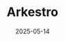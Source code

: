 ---  
layout: startup_page  
title: "Arkestro"  
id: "arkestro.com"  
permalink: "/arkestroarkestro.com05142025/"  
website: "https://arkestro.com/"  
funding_round: "Strategic Investment"  
funding_amount: "$36M"  
investors: "Altira Group, Aramco Ventures, NEA, KDT, Activant"  
about: "Arkestro's Predictive Procurement Platform leverages AI and game theory to accelerate procurement cycles, enhance supplier collaboration, and drive cost savings. It aims to help enterprises unlock hidden savings, reduce supply chain risk, and drive operational efficiency, empowering procurement teams to focus on strategic initiatives."  
markets: "AI, Supply Chain, Procurement"  
hq: "San Francisco, California, United States"  
founded_year: "2017"  
linkedin: "https://www.linkedin.com/company/arkestro"  
twitter: "https://twitter.com/Arkestro"  
instagram: ""  
facebook: "https://www.facebook.com/Arkestro"  
crunchbase: "https://www.crunchbase.com/organization/bid-ops"  
pitchbook: "https://pitchbook.com/profiles/company/231407-83"  

date_display: "14-May-2025"  
date: "2025-05-14"

# SEO Optimization  
meta_title: "Arkestro - Strategic Investment Funding ($36M)"  
meta_description: "Arkestro, Arkestro's Predictive Procurement Platform leverages AI and game theory to accelerate procurement cycles, enhance supplier collaboration, and drive co..."  
meta_keywords: "Arkestro, AI, Supply Chain, Procurement, Strategic Investment funding"  
canonical_url: "https://startup.projectstartups.com/arkestroarkestro.com05142025/"  
---